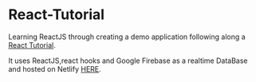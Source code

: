 # React-Tutorial
Learning ReactJS through creating a demo application following along a [React Tutorial](https://www.youtube.com/watch?v=Dorf8i6lCuk).

It uses ReactJS,react hooks and Google Firebase as a realtime DataBase and hosted on Netlify [HERE](https://darshanvss-react-meetup-tutorial.netlify.app/).
